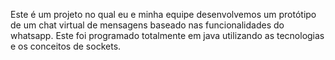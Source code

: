 Este é um projeto no qual eu e minha equipe desenvolvemos um protótipo de um chat virtual de mensagens baseado nas funcionalidades do whatsapp. Este foi programado totalmente em java utilizando as tecnologias e os conceitos de sockets.
